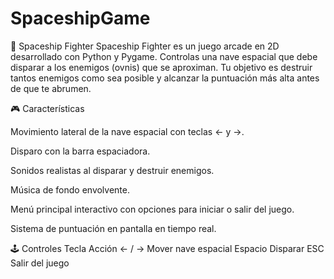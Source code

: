 # SpaceshipGame
🚀 Spaceship Fighter
Spaceship Fighter es un juego arcade en 2D desarrollado con Python y Pygame. Controlas una nave espacial que debe disparar a los enemigos (ovnis) que se aproximan. Tu objetivo es destruir tantos enemigos como sea posible y alcanzar la puntuación más alta antes de que te abrumen.

🎮 Características

Movimiento lateral de la nave espacial con teclas ← y →.

Disparo con la barra espaciadora.

Sonidos realistas al disparar y destruir enemigos.

Música de fondo envolvente.

Menú principal interactivo con opciones para iniciar o salir del juego.

Sistema de puntuación en pantalla en tiempo real.

🕹️ Controles
Tecla    	Acción
← / →	    Mover nave espacial
Espacio  	Disparar
ESC      	Salir del juego
